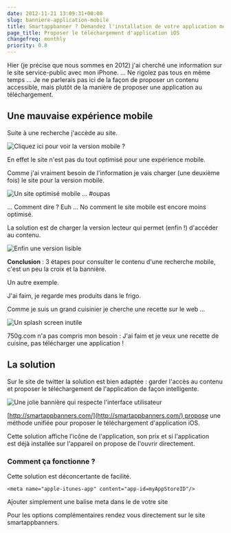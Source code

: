 ```yaml
---
date: 2012-11-21 13:09:31+00:00
slug: banniere-application-mobile
title: Smartappbanner ? Demandez l'installation de votre application mobile
page_title: Proposer le téléchargement d'application iOS
changefreq: monthly
priority: 0.8
---
```


Hier (je précise que nous sommes en 2012) j'ai cherché une information sur le site service-public avec mon iPhone.
...
Ne rigolez pas tous en même temps ...
Je ne parlerais pas ici de la façon de proposer un contenu accessible, mais plutôt de la manière de proposer une application au téléchargement.

## Une mauvaise expérience mobile

Suite à une recherche j'accède au site.

![Cliquez ici pour voir la version mobile ?](http://davidleuliette.com/wordPress/wp-content/uploads/2012/11/service-public-mobile-200x300.png)

En effet le site n'est pas du tout optimisé pour une expérience mobile.

Comme j'ai vraiment besoin de l'information je vais charger (une deuxième fois) le site pour la version mobile.

![Un site optimisé mobile ... #oupas](http://davidleuliette.com/wordPress/wp-content/uploads/2012/11/service-public-mobile-site-200x300.png)


... Comment dire ? Euh ... No comment le site mobile est encore moins optimisé.


La solution est de charger la version lecteur qui permet (enfin !) d'accéder au contenu.

![Enfin une version lisible](http://davidleuliette.com/wordPress/wp-content/uploads/2012/11/service-public-mobile-lecteur-200x300.png)



__Conclusion__ : 3 étapes pour consulter le contenu d'une recherche mobile, c'est un peu la croix et la bannière.

Un autre exemple.

J'ai faim, je regarde mes produits dans le frigo.

Comme je suis un grand cuisinier je cherche une recette sur le web ...

![Un splash screen inutile](http://davidleuliette.com/wordPress/wp-content/uploads/2012/11/750g-mobile-200x300.png)

750g.com n'a pas compris mon besoin : J'ai faim et je veux une recette de cuisine, pas télécharger une application !

## La solution

Sur le site de twitter la solution est bien adaptée : garder l'accès au contenu et proposer le téléchargement de l'application de façon intelligente.


![Une jolie bannière qui respecte l'interface utilisateur](http://davidleuliette.com/wordPress/wp-content/uploads/2012/11/smartappbanner-200x300.png)


[http://smartappbanners.com/](http://smartappbanners.com/) propose une méthode unifiée pour proposer le téléchargement d'application iOS.




Cette solution affiche l'icône de l'application, son prix et si l'application est déjà installée sur l'appareil on propose de l'ouvrir directement.




### Comment ça fonctionne ?

Cette solution est déconcertante de facilité.


    <meta name="apple-itunes-app" content="app-id=myAppStoreID"/>

Ajouter simplement une balise meta dans le <head> de votre site



Pour les options complémentaires rendez vous directement sur le site smartappbanners.

